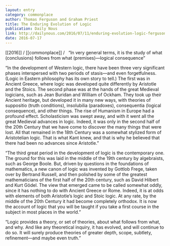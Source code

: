 ```yaml
---
layout: entry
category: commonplace
author: Thomas Ferguson and Graham Priest
title: The Enduring Evolution of Logic
publication: Daily Nous
link: http://dailynous.com/2016/07/11/enduring-evolution-logic-ferguson-priest/
date: 2016-07-17
---
```


[[2016]] / [[commonplace]] / 
 
“In very general terms, it is the study of what (conclusions) follows from what (premises)—logical consequence”

“In the development of Western logic, there have been three very significant phases interspersed with two periods of stasis—and even forgetfulness. (Logic in Eastern philosophy has its own story to tell.) The first was in Ancient Greece, where logic was developed quite differently by Aristotle and the Stoics. The second phase was at the hands of the great Medieval logicians, such as Jean Buridan and William of Ockham. They took up their Ancient heritage, but developed it in many new ways, with theories of suppositio (truth conditions), insolubilia (paradoxes), consequentia (logical consequence), and other things. The rise of Humanism in Europe had a profound effect. Scholasticism was swept away, and with it went all the great Medieval advances in logic. Indeed, it was only in the second half of the 20th Century that we have come to discover the many things that were lost. All that remained in the 18th Century was a somewhat stylized form of Aristotelian logic. That is what Kant knew, and that is why he believed that there had been no advances since Aristotle.”

“The third great period in the development of logic is the contemporary one. The ground for this was laid in the middle of the 19th century by algebraists, such as George Boole. But, driven by questions in the foundations of mathematics, a new canon of logic was invented by Gottlob Frege, taken over by Bertrand Russell, and then polished by some of the greatest mathematicians of the first half of the 20th century, such as David Hilbert and Kurt Gödel. The view that emerged came to be called somewhat oddly, since it has nothing to do with Ancient Greece or Rome. Indeed, it is at odds with elements of both Aristotle’s logic and Stoic logic. At any rate, by the middle of the 20th Century it had become completely orthodox. It is now the account of logic that you will be taught if you take a first course in the subject in most places in the world.”

“Logic provides a theory, or set of theories, about what follows from what, and why. And like any theoretical inquiry, it has evolved, and will continue to do so. It will surely produce theories of greater depth, scope, subtlety, refinement—and maybe even truth.”

